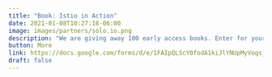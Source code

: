 ```yaml
---
title: "Book: Istio in Action"
date: 2021-01-08T10:27:18-06:00
image: images/partners/solo.io.png
description: "We are giving away 100 early access books. Enter for your chance to win! This new book explains how to implement a full-featured Istio-based service mesh in your microservices application."
button: More
link: https://docs.google.com/forms/d/e/1FAIpQLScY0fodA1kiJlYNUpMyVoqsjo9-NcaBAI3p7bjaymqN5K7JUg/viewform
draft: false
---
```

